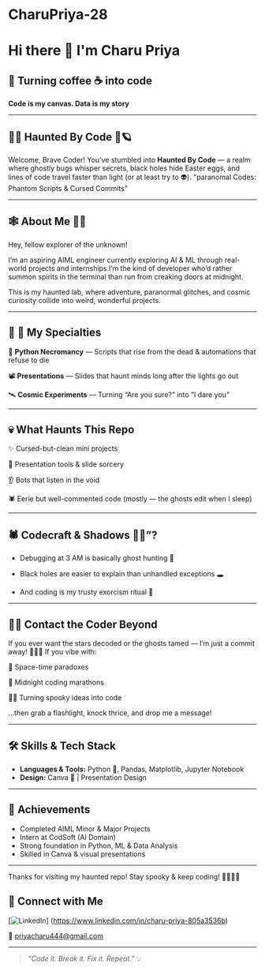 # CharuPriya-28
# Hi there 👋 I'm Charu Priya

## 🚀 **Turning coffee ☕ into code**  
**Code is my canvas. Data is my story**

---

## 👻✨ **Haunted By Code** 🌌🪐  
Welcome, Brave Coder! You’ve stumbled into **Haunted By Code** — a realm where ghostly bugs whisper secrets, black holes hide Easter eggs, and lines of code travel faster than light (or at least try to 👽).
"paranomal Codes: Phantom Scripts & Cursed Commits”

---

## 🕸️ **About Me** 🧙‍♀️  
Hey, fellow explorer of the unknown! 

I’m an aspiring AIML engineer currently exploring AI & ML through real-world projects and internships.I’m the kind of developer who’d rather summon spirits in the terminal than run from creaking doors at midnight. 

This is my haunted lab, where adventure, paranormal glitches, and cosmic curiosity collide into weird, wonderful projects.

---

## 🌙 🧩 **My Specialties**  

👾 **Python Necromancy** — Scripts that rise from the dead & automations that refuse to die  

📽️ **Presentations** — Slides that haunt minds long after the lights go out  

🛰️ **Cosmic Experiments** — Turning “Are you sure?” into “I dare you”

---

## 💀 **What Haunts This Repo**

✨ Cursed-but-clean mini projects  

🔮 Presentation tools & slide sorcery  

👂 Bots that listen in the void  

🕷️ Eerie but well-commented code (mostly — the ghosts edit when I sleep)

---

## 🕷️ **Codecraft & Shadows 🌙👻”?**

- Debugging at 3 AM is basically ghost hunting 👻
 
- Black holes are easier to explain than unhandled exceptions 🕳️
 
- And coding is my trusty exorcism ritual 🧹

---

## 🚀👻 **Contact the Coder Beyond**

If you ever want the stars decoded or the ghosts tamed — I’m just a commit away! 🚀👻✨
If you vibe with:

🌌 Space-time paradoxes

🔦 Midnight coding marathons

🧙‍♀️ Turning spooky ideas into code

…then grab a flashlight, knock thrice, and drop me a message!

---

## 🛠️ **Skills & Tech Stack**
- **Languages & Tools:** Python 🐍, Pandas, Matplotlib, Jupyter Notebook
- **Design:** Canva 🎨 | Presentation Design

---

## 🚀 **Achievements**
- Completed AIML Minor & Major Projects
- Intern at CodSoft (AI Domain)
- Strong foundation in Python, ML & Data Analysis
- Skilled in Canva & visual presentations

---

Thanks for visiting my haunted repo!
Stay spooky & keep coding! 🌙🖤👾✨


## 🔗 **Connect with Me**
[![LinkedIn](https://img.shields.io/badge/LinkedIn-blue?logo=linkedin)]   (https://www.linkedin.com/in/charu-priya-805a3536b)  

📧 [priyacharu444@gmail.com](mailto:priyacharu444@gmail.com)

---

> *“Code it. Break it. Fix it. Repeat.”* 💡

